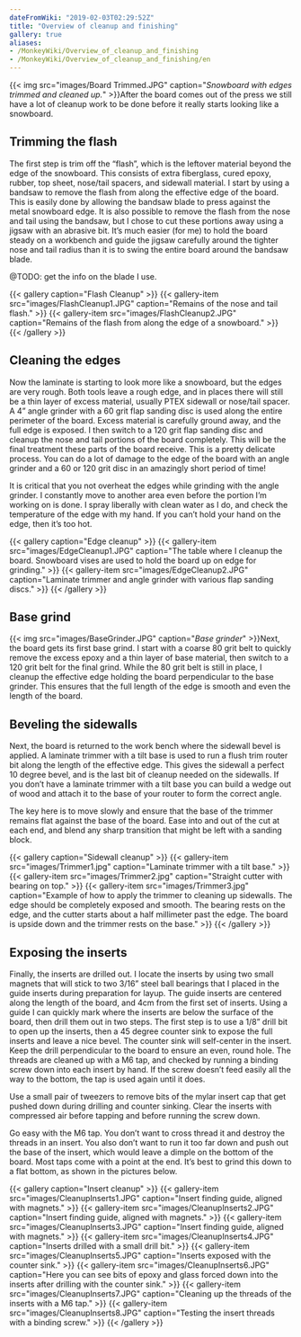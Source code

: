 ```yaml
---
dateFromWiki: "2019-02-03T02:29:52Z"
title: "Overview of cleanup and finishing"
gallery: true
aliases:
- /MonkeyWiki/Overview_of_cleanup_and_finishing
- /MonkeyWiki/Overview_of_cleanup_and_finishing/en
---
```

{{< img src="images/Board Trimmed.JPG" caption="_Snowboard with edges trimmed and cleaned up._" >}}After the board comes out of the press we still have a lot of cleanup work to be done before it really starts looking like a snowboard.
 

## Trimming the flash 
 
The first step is trim off the “flash”, which is the leftover material beyond the edge of the snowboard. This consists of extra fiberglass, cured epoxy, rubber, top sheet, nose/tail spacers, and sidewall material. I start by using a bandsaw to remove the flash from along the effective edge of the board. This is easily done by allowing the bandsaw blade to press against the metal snowboard edge. It is also possible to remove the flash from the nose and tail using the bandsaw, but I chose to cut these portions away using a jigsaw with an abrasive bit. It’s much easier (for me) to hold the board steady on a workbench and guide the jigsaw carefully around the tighter nose and tail radius than it is to swing the entire board around the bandsaw blade. 

@TODO: get the info on the blade I use.

{{< gallery  caption="Flash Cleanup" >}}
{{< gallery-item src="images/FlashCleanup1.JPG" caption="Remains of the nose and tail flash." >}}
{{< gallery-item src="images/FlashCleanup2.JPG" caption="Remains of the flash from along the edge of a snowboard." >}}
{{< /gallery >}}



## Cleaning the edges 
 
Now the laminate is starting to look more like a snowboard, but the edges are very rough. Both tools leave a rough edge, and in places there will still be a thin layer of excess material, usually PTEX sidewall or nose/tail spacer. A 4” angle grinder with a 60 grit flap sanding disc is used along the entire perimeter of the board. Excess material is carefully ground away, and the full edge is exposed. I then switch to a 120 grit flap sanding disc and cleanup the nose and tail portions of the board completely. This will be the final treatment these parts of the board receive. This is a pretty delicate process. You can do a lot of damage to the edge of the board with an angle grinder and a 60 or 120 grit disc in an amazingly short period of time!
 
It is critical that you not overheat the edges while grinding with the angle grinder. I constantly move to another area even before the portion I’m working on is done. I spray liberally with clean water as I do, and check the temperature of the edge with my hand. If you can’t hold your hand on the edge, then it’s too hot.

{{< gallery  caption="Edge cleanup" >}}
{{< gallery-item src="images/EdgeCleanup1.JPG" caption="The table where I cleanup the board. Snowboard vises are used to hold the board up on edge for grinding." >}}
{{< gallery-item src="images/EdgeCleanup2.JPG" caption="Laminate trimmer and angle grinder with various flap sanding discs." >}}
{{< /gallery >}}

 

## Base grind 
 
{{< img src="images/BaseGrinder.JPG" caption="_Base grinder_" >}}Next, the board gets its first base grind. I start with a coarse 80 grit belt to quickly remove the excess epoxy and a thin layer of base material, then switch to a 120 grit belt for the final grind. While the 80 grit belt is still in place, I cleanup the effective edge holding the board perpendicular to the base grinder. This ensures that the full length of the edge is smooth and even the length of the board.


## Beveling the sidewalls 
 
Next, the board is returned to the work bench where the sidewall bevel is applied. A laminate trimmer with a tilt base is used to run a flush trim router bit along the length of the effective edge. This gives the sidewall a perfect 10 degree bevel, and is the last bit of cleanup needed on the sidewalls. If you don’t have a laminate trimmer with a tilt base you can build a wedge out of wood and attach it to the base of your router to form the correct angle.
 
The key here is to move slowly and ensure that the base of the trimmer remains flat against the base of the board. Ease into and out of the cut at each end, and blend any sharp transition that might be left with a sanding block.

{{< gallery  caption="Sidewall cleanup" >}}
{{< gallery-item src="images/Trimmer1.jpg" caption="Laminate trimmer with a tilt base." >}}
{{< gallery-item src="images/Trimmer2.jpg" caption="Straight cutter with bearing on top." >}}
{{< gallery-item src="images/Trimmer3.jpg" caption="Example of how to apply the trimmer to cleaning up sidewalls. The edge should be completely exposed and smooth. The bearing rests on the edge, and the cutter starts about a half millimeter past the edge. The board is upside down and the trimmer rests on the base." >}}
{{< /gallery >}}

 

## Exposing the inserts 
 
Finally, the inserts are drilled out. I locate the inserts by using two small magnets that will stick to two 3/16” steel ball bearings that I placed in the guide inserts during preparation for layup. The guide inserts are centered along the length of the board, and 4cm from the first set of inserts. Using a guide I can quickly mark where the inserts are below the surface of the board, then drill them out in two steps. The first step is to use a 1/8” drill bit to open up the inserts, then a 45 degree counter sink to expose the full inserts and leave a nice bevel. The counter sink will self-center in the insert. Keep the drill perpendicular to the board to ensure an even, round hole. The threads are cleaned up with a M6 tap, and checked by running a binding screw down into each insert by hand. If the screw doesn’t feed easily all the way to the bottom, the tap is used again until it does.
 
Use a small pair of tweezers to remove bits of the mylar insert cap that get pushed down during drilling and counter sinking. Clear the inserts with compressed air before tapping and before running the screw down.
 
Go easy with the M6 tap. You don’t want to cross thread it and destroy the threads in an insert. You also don’t want to run it too far down and push out the base of the insert, which would leave a dimple on the bottom of the board. Most taps come with a point at the end. It’s best to grind this down to a flat bottom, as shown in the pictures below.

{{< gallery  caption="Insert cleanup" >}}
{{< gallery-item src="images/CleanupInserts1.JPG" caption="Insert finding guide, aligned with magnets." >}}
{{< gallery-item src="images/CleanupInserts2.JPG" caption="Insert finding guide, aligned with magnets." >}}
{{< gallery-item src="images/CleanupInserts3.JPG" caption="Insert finding guide, aligned with magnets." >}}
{{< gallery-item src="images/CleanupInserts4.JPG" caption="Inserts drilled with a small drill bit." >}}
{{< gallery-item src="images/CleanupInserts5.JPG" caption="Inserts exposed with the counter sink." >}}
{{< gallery-item src="images/CleanupInserts6.JPG" caption="Here you can see bits of epoxy and glass forced down into the inserts after drilling with the counter sink." >}}
{{< gallery-item src="images/CleanupInserts7.JPG" caption="Cleaning up the threads of the inserts with a M6 tap." >}}
{{< gallery-item src="images/CleanupInserts8.JPG" caption="Testing the insert threads with a binding screw." >}}
{{< /gallery >}}





